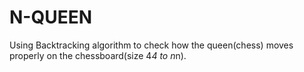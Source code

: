 # N-QUEEN
Using Backtracking algorithm to check how the queen(chess) moves properly on the chessboard(size 4*4 to n*n).
